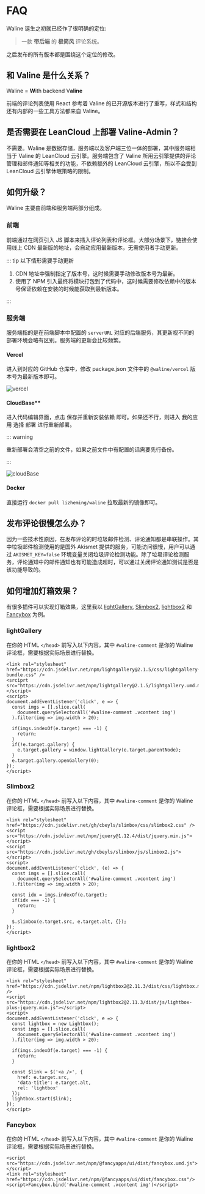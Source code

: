 # FAQ

Waline 诞生之初就已经作了很明确的定位:

> 一款 **带后端** 的 **极简风** 评论系统。

之后发布的所有版本都是围绕这个定位的修改。

## 和 Valine 是什么关系？

Waline = **W**ith backend V**aline**

前端的评论列表使用 React 参考着 Valine 的已开源版本进行了重写，样式和结构还有内部的一些工具方法都来自 Valine。

## 是否需要在 LeanCloud 上部署 Valine-Admin？

不需要。Waline 是数据存储，服务端以及客户端三位一体的部署，其中服务端相当于 Valine 的 LeanCloud 云引擎。服务端包含了 Valine 所用云引擎提供的评论管理和邮件通知等相关的功能，不依赖额外的 LeanCloud 云引擎，所以不会受到 LeanCloud 云引擎休眠策略的限制。

## 如何升级？

Waline 主要由前端和服务端两部分组成。

### 前端

前端通过在网页引入 JS 脚本来插入评论列表和评论框。大部分场景下，链接会使用线上 CDN 最新版的地址，会自动应用最新版本，无需使用者手动更新。

::: tip 以下情形需要手动更新

1. CDN 地址中强制指定了版本号，这时候需要手动修改版本号为最新。
2. 使用了 NPM 引入最终将模块打包到了代码中，这时候需要修改依赖中的版本号保证依赖在安装的时候能获取到最新版本。

:::

### 服务端

服务端指的是在前端脚本中配置的 `serverURL` 对应的后端服务，其更新视不同的部署环境会略有区别。服务端的更新会比较频繁。

#### Vercel

进入到对应的 GitHub 仓库中，修改 package.json 文件中的 `@waline/vercel` 版本号为最新版本即可。

![vercel](./assets/vercel-update.png)

#### CloudBase\*\*

进入代码编辑界面，点击 <kbd>保存并重新安装依赖</kbd> 即可。如果还不行，则进入 <kbd>我的应用</kbd> 选择 <kbd>部署</kbd> 进行重新部署。

::: warning

重新部署会清空之前的文件，如果之前文件中有配置的话需要先行备份。

:::

![cloudBase](./assets/cloudbase-update.jpg)

#### Docker

直接运行 `docker pull lizheming/waline` 拉取最新的镜像即可。

## 发布评论很慢怎么办？

因为一些技术性原因，在发布评论的时垃圾邮件检测、评论通知都是串联操作。其中垃圾邮件检测使用的是国外 Akismet 提供的服务，可能访问很慢，用户可以通过 `AKISMET_KEY=false` 环境变量关闭垃圾评论检测功能。除了垃圾评论检测服务，评论通知中的邮件通知也有可能造成超时，可以通过关闭评论通知测试是否是该功能导致的。

## 如何增加灯箱效果？

有很多插件可以实现灯箱效果，这里我以 [lightGallery](https://www.lightgalleryjs.com/), [Slimbox2](https://www.digitalia.be/software/slimbox2/), [lightbox2](https://lokeshdhakar.com/projects/lightbox2/) 和 [Fancybox](https://fancyapps.com/docs/ui/fancybox/) 为例。
### lightGallery

在你的 HTML `</head>` 前写入以下内容，其中 `#waline-comment` 是你的 Waline 评论框，需要根据实际场景进行替换。

```
<link rel="stylesheet" href="https://cdn.jsdelivr.net/npm/lightgallery@2.1.5/css/lightgallery-bundle.css" />
<srciprt src="https://cdn.jsdelivr.net/npm/lightgallery@2.1.5/lightgallery.umd.min.js"></script>
<script>
document.addEventListener('click', e => {
  const imgs = [].slice.call(
    document.querySelectorAll('#waline-comment .vcontent img')
  ).filter(img => img.width > 20);

  if(imgs.indexOf(e.target) === -1) {
    return;
  }
  if(!e.target.gallery) {
    e.target.gallery = window.lightGallery(e.target.parentNode);
  }
  e.target.gallery.openGallery(0);
});
</script>
```

### Slimbox2

在你的 HTML `</head>` 前写入以下内容，其中 `#waline-comment` 是你的 Waline 评论框，需要根据实际场景进行替换。


```
<link rel="stylesheet" href="https://cdn.jsdelivr.net/gh/cbeyls/slimbox/css/slimbox2.css" />
<script src="https://cdn.jsdelivr.net/npm/jquery@1.12.4/dist/jquery.min.js"></script>
<script src="https://cdn.jsdelivr.net/gh/cbeyls/slimbox/js/slimbox2.js"></script>
<script>
document.addEventListener('click', (e) => {
  const imgs = [].slice.call(
    document.querySelectorAll('#waline-comment .vcontent img')
  ).filter(img => img.width > 20);

  const idx = imgs.indexOf(e.target);
  if(idx === -1) {
    return;
  }

  $.slimbox(e.target.src, e.target.alt, {});
});
</script>
```

### lightbox2

在你的 HTML `</head>` 前写入以下内容，其中 `#waline-comment` 是你的 Waline 评论框，需要根据实际场景进行替换。

```
<link rel="stylesheet" href="https://cdn.jsdelivr.net/npm/lightbox2@2.11.3/dist/css/lightbox.min.css" />
<script src="https://cdn.jsdelivr.net/npm/lightbox2@2.11.3/dist/js/lightbox-plus-jquery.min.js"></script>
<script>
document.addEventListener('click', e => {
  const lightbox = new Lightbox();
  const imgs = [].slice.call(
    document.querySelectorAll('#waline-comment .vcontent img')
  ).filter(img => img.width > 20);

  if(imgs.indexOf(e.target) === -1) {
    return;
  }

  const $link = $('<a />', {
    href: e.target.src,
    'data-title': e.target.alt,
    rel: 'lightbox'
  });
  lightbox.start($link);
});
</script>
```
### Fancybox

在你的 HTML `</head>` 前写入以下内容，其中 `#waline-comment` 是你的 Waline 评论框，需要根据实际场景进行替换。

```
<script src="https://cdn.jsdelivr.net/npm/@fancyapps/ui/dist/fancybox.umd.js"></script>
<link rel="stylesheet" href="https://cdn.jsdelivr.net/npm/@fancyapps/ui/dist/fancybox.css"/>
<script>Fancybox.bind('#waline-comment .vcontent img')</script>
```
